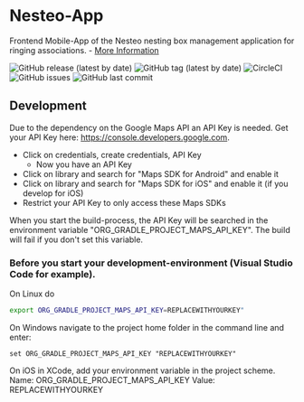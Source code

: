 # Nesteo-App

Frontend Mobile-App of the Nesteo nesting box management application for ringing associations. - [More Information](https://github.com/Nesteo/Nesteo)

![GitHub release (latest by date)](https://img.shields.io/github/v/release/Nesteo/Nesteo-App)
![GitHub tag (latest by date)](https://img.shields.io/github/v/tag/Nesteo/Nesteo-App)
![CircleCI](https://img.shields.io/circleci/build/github/Nesteo/Nesteo-App?token=ac103de9b3a2c8975aa3415c8c0febc24f5ad960)
![GitHub issues](https://img.shields.io/github/issues-raw/Nesteo/Nesteo-App)
![GitHub last commit](https://img.shields.io/github/last-commit/Nesteo/Nesteo-App)

## Development

Due to the dependency on the Google Maps API an API Key is needed. Get your API Key here: <https://console.developers.google.com>.

* Click on credentials, create credentials, API Key
  * Now you have an API Key
* Click on library and search for "Maps SDK for Android" and enable it
* Click on library and search for "Maps SDK for iOS" and enable it (if you develop for iOS)
* Restrict your API Key to only access these Maps SDKs

When you start the build-process, the API Key will be searched in the environment variable "ORG_GRADLE_PROJECT_MAPS_API_KEY". The build will fail if you don't set this variable.

### Before you start your development-environment (Visual Studio Code for example).

On Linux do 

```bash
export ORG_GRADLE_PROJECT_MAPS_API_KEY=REPLACEWITHYOURKEY"
```

On Windows navigate to the project home folder in the command line and enter:

```
set ORG_GRADLE_PROJECT_MAPS_API_KEY "REPLACEWITHYOURKEY"
```

On iOS in XCode, add your environment variable in the project scheme.
Name: ORG_GRADLE_PROJECT_MAPS_API_KEY
Value: REPLACEWITHYOURKEY
